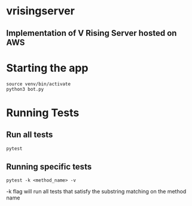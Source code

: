 # vrisingserver

## Implementation of V Rising Server hosted on AWS


# Starting the app
```
source venv/bin/activate
python3 bot.py
```

# Running Tests

## Run all tests
```
pytest
```

## Running specific tests
```
pytest -k <method_name> -v
```

-k flag will run all tests that satisfy the substring matching on the method name